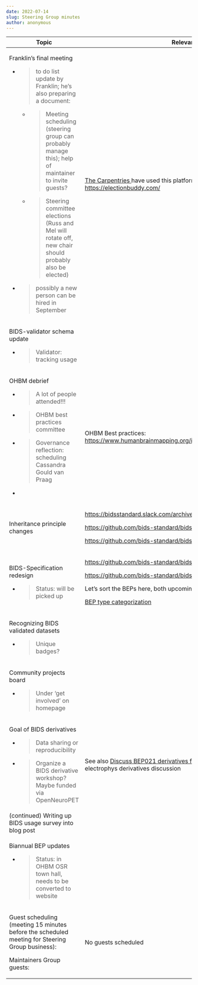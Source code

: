 ```yaml
---
date: 2022-07-14
slug: Steering Group minutes
author: anonymous
---
```




<!-- more -->




<table>
 <thead>
  <tr class="header">
   <th>
    Topic
   </th>
   <th>
    Relevant Links
   </th>
  </tr>
 </thead>
 <tbody>
  <tr class="odd">
   <td>
    <p>
     Franklin’s final meeting
    </p>
    <ul>
     <li>
      <blockquote>
       <p>
        to do list update by Franklin; he’s also preparing a document:
       </p>
      </blockquote>
      <ul>
       <li>
        <blockquote>
         <p>
          Meeting scheduling (steering group can probably manage this); help of maintainer to invite guests?
         </p>
        </blockquote>
       </li>
       <li>
        <blockquote>
         <p>
          Steering committee elections (Russ and Mel will rotate off, new chair should probably also be elected)
         </p>
        </blockquote>
       </li>
      </ul>
     </li>
     <li>
      <blockquote>
       <p>
        possibly a new person can be hired in September
       </p>
      </blockquote>
     </li>
    </ul>
   </td>
   <td>
    <a href="https://carpentries.org/">
     <span class="underline">
      The Carpentries
     </span>
    </a>
    have used this platform for elections:
    <a href="https://electionbuddy.com/">
     <span class="underline">
      https://electionbuddy.com/
     </span>
    </a>
   </td>
  </tr>
  <tr class="even">
   <td>
    <p>
     BIDS-validator schema update
    </p>
    <ul>
     <li>
      <blockquote>
       <p>
        Validator: tracking usage
       </p>
      </blockquote>
     </li>
    </ul>
   </td>
   <td>
   </td>
  </tr>
  <tr class="odd">
   <td>
    <p>
     OHBM debrief
    </p>
    <ul>
     <li>
      <blockquote>
       <p>
        A lot of people attended!!!
       </p>
      </blockquote>
     </li>
     <li>
      <blockquote>
       <p>
        OHBM best practices committee
       </p>
      </blockquote>
     </li>
     <li>
      <blockquote>
       <p>
        Governance reflection: scheduling Cassandra Gould van Praag
       </p>
      </blockquote>
     </li>
     <li>
     </li>
    </ul>
   </td>
   <td>
    OHBM Best practices:
    <a href="https://www.humanbrainmapping.org/i4a/pages/index.cfm?pageid=4027">
     <span class="underline">
      https://www.humanbrainmapping.org/i4a/pages/index.cfm?pageid=4027
     </span>
    </a>
   </td>
  </tr>
  <tr class="even">
   <td>
    Inheritance principle changes
   </td>
   <td>
    <p>
     <a href="https://bidsstandard.slack.com/archives/CQ78S2E23/p1648146833155359">
      <span class="underline">
       https://bidsstandard.slack.com/archives/CQ78S2E23/p1648146833155359
      </span>
     </a>
    </p>
    <p>
     <a href="https://github.com/bids-standard/bids-specification/pull/1003">
      <span class="underline">
       https://github.com/bids-standard/bids-specification/pull/1003
      </span>
     </a>
    </p>
    <p>
     <a href="https://github.com/bids-standard/bids-bep016/issues/50">
      <span class="underline">
       https://github.com/bids-standard/bids-bep016/issues/50
      </span>
     </a>
    </p>
   </td>
  </tr>
  <tr class="odd">
   <td>
    <p>
     BIDS-Specification redesign
    </p>
    <ul>
     <li>
      <blockquote>
       <p>
        Status: will be picked up
       </p>
      </blockquote>
     </li>
    </ul>
   </td>
   <td>
    <p>
     <a href="https://github.com/bids-standard/bids-specification/issues/255">
      <span class="underline">
       https://github.com/bids-standard/bids-specification/issues/255
      </span>
     </a>
    </p>
    <p>
     <a href="https://github.com/bids-standard/bids-specification/issues/401">
      <span class="underline">
       https://github.com/bids-standard/bids-specification/issues/401
      </span>
     </a>
    </p>
    <p>
     Let’s sort the BEPs here, both upcoming and old:
    </p>
    <p>
     <a href="https://docs.google.com/spreadsheets/d/1im1AmDfEBRtFOtQlv_atUtOH8xyiEmL_QsstKKQ6_eE/edit?usp=sharing">
      <span class="underline">
       BEP type categorization
      </span>
     </a>
    </p>
   </td>
  </tr>
  <tr class="even">
   <td>
    <p>
     Recognizing BIDS validated datasets
    </p>
    <ul>
     <li>
      <blockquote>
       <p>
        Unique badges?
       </p>
      </blockquote>
     </li>
    </ul>
   </td>
   <td>
   </td>
  </tr>
  <tr class="odd">
   <td>
    <p>
     Community projects board
    </p>
    <ul>
     <li>
      <blockquote>
       <p>
        Under ‘get involved’ on homepage
       </p>
      </blockquote>
     </li>
    </ul>
   </td>
   <td>
   </td>
  </tr>
  <tr class="even">
   <td>
    <p>
     Goal of BIDS derivatives
    </p>
    <ul>
     <li>
      <blockquote>
       <p>
        Data sharing or reproducibility
       </p>
      </blockquote>
     </li>
     <li>
      <blockquote>
       <p>
        Organize a BIDS derivative workshop? Maybe funded via OpenNeuroPET
       </p>
      </blockquote>
     </li>
    </ul>
   </td>
   <td>
    See also
    <a href="https://github.com/bids-standard/bep021/issues/5">
     <span class="underline">
      Discuss BEP021 derivatives for electrophys · Issue #5
     </span>
    </a>
    for the electrophys derivatives discussion
   </td>
  </tr>
  <tr class="odd">
   <td>
    (continued) Writing up BIDS usage survey into blog post
   </td>
   <td>
   </td>
  </tr>
  <tr class="even">
   <td>
    <p>
     Biannual BEP updates
    </p>
    <ul>
     <li>
      <blockquote>
       <p>
        Status: in OHBM OSR town hall, needs to be converted to website
       </p>
      </blockquote>
     </li>
    </ul>
   </td>
   <td>
   </td>
  </tr>
  <tr class="odd">
   <td>
    <p>
     Guest scheduling (meeting 15 minutes before the scheduled meeting for Steering Group business):
    </p>
    <p>
     Maintainers Group guests:
    </p>
   </td>
   <td>
    No guests scheduled
   </td>
  </tr>
 </tbody>
</table>

